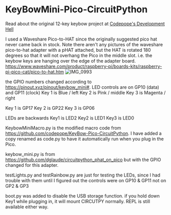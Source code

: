 # KeyBowMini-Pico-CircuitPython

Read about the original 12-key keybow project at [Codepope's Development Hell](https://codepope.dev/post/revamping-pi-keybow-into-pico-keybow/)

I used a Waveshare Pico-to-HAT since the originally suggested pico hat never came back in stock. Note there aren't any pictures of the waveshare pico-to-hat adapter with a pHAT attached, but the HAT is rotated 180 degrees so that it will not overhang the Pico in the middle slot.  i.e. the keybow keys are hanging over the edge of the adapter board. https://www.waveshare.com/product/raspberry-pi/boards-kits/raspberry-pi-pico-cat/pico-to-hat.htm
![IMG_0993](https://user-images.githubusercontent.com/12813849/205525103-1e25fcb0-55c4-41fb-8f7a-c86c74293519.jpeg)

the GPIO numbers changed according to https://pinout.xyz/pinout/keybow_mini#.
LED controls are on GP10 (data) and GP11 (clock)
Key 1 is Blue / left
Key 2 is Pink / middle
Key 3 is Magenta / right

Key 1 is GP17
Key 2 is GP22
Key 3 is GP06

LEDs are backwards
Key1 is LED2
Key2 is LED1
Key3 is LED0

KeybowMiniMacro.py is the modified macro code from https://github.com/codepope/KeyBow-Pico-CircuitPython. I have added a copy renamed as code.py to have it automatically run when you plug in the Pico.

keybow_mini.py is from https://github.com/dglaude/circuitpython_phat_on_pico but with the GPIO changed for this adapter.

testLights.py and testRainbow.py are just for testing the LEDs, since I had trouble with them until I figured out the controls were on GP10 & GP11 not on GP2 & GP3

boot.py was added to disable the USB storage function.  if you hold down Key1 while plugging in, it will mount CIRCUTPY normally.  REPL is still available either way.

